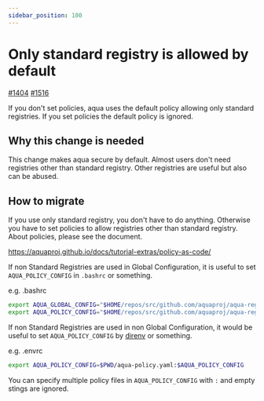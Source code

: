 ```yaml
---
sidebar_position: 100
---
```


# Only standard registry is allowed by default

[#1404](https://github.com/aquaproj/aqua/issues/1404) [#1516](https://github.com/aquaproj/aqua/pull/1516)

If you don't set policies, aqua uses the default policy allowing only standard registries.
If you set policies the default policy is ignored.

## Why this change is needed

This change makes aqua secure by default.
Almost users don't need registries other than standard registry.
Other registries are useful but also can be abused.

## How to migrate

If you use only standard registry, you don't have to do anything.
Otherwise you have to set policies to allow registries other than standard registry.
About policies, please see the document.

https://aquaproj.github.io/docs/tutorial-extras/policy-as-code/

If non Standard Registries are used in Global Configuration, it is useful to set `AQUA_POLICY_CONFIG` in `.bashrc` or something.

e.g. .bashrc

```sh
export AQUA_GLOBAL_CONFIG="$HOME/repos/src/github.com/aquaproj/aqua-registry/aqua-all.yaml"
export AQUA_POLICY_CONFIG="$HOME/repos/src/github.com/aquaproj/aqua-registry/aqua-policy.yaml"
```

If non Standard Registries are used in non Global Configuration, it would be useful to set `AQUA_POLICY_CONFIG` by [direnv](https://github.com/direnv/direnv) or something.

e.g. .envrc

```sh
export AQUA_POLICY_CONFIG=$PWD/aqua-policy.yaml:$AQUA_POLICY_CONFIG
```

You can specify multiple policy files in `AQUA_POLICY_CONFIG` with `:` and empty stings are ignored.
